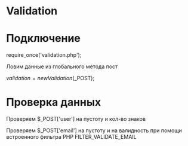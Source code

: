 # Validation


# Подключение

require_once('validation.php');

Ловим данные из глобального метода пост

$validation = new Validation($_POST);

# Проверка данных

Проверяем $_POST['user'] на пустоту и кол-во знаков

Проверяем $_POST['email'] на пустоту и на валидность при помощи встроенного фильтра PHP FILTER_VALIDATE_EMAIL



  

